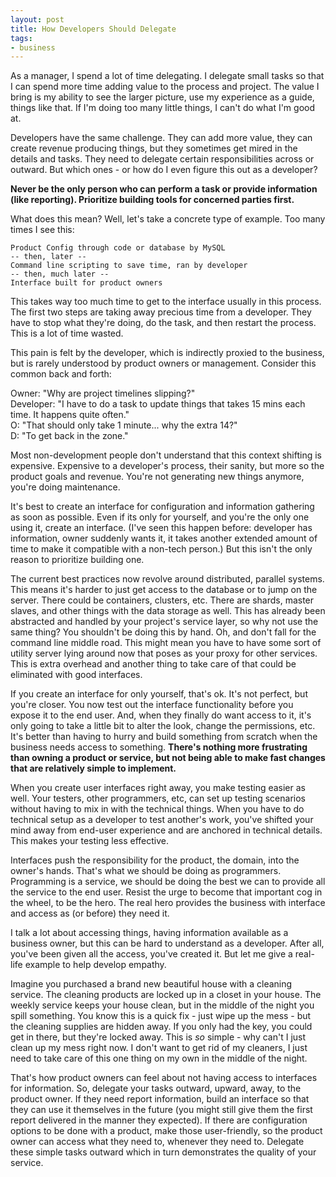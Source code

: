 ```yaml
---
layout: post
title: How Developers Should Delegate
tags:
- business
---
```

As a manager, I spend a lot of time delegating.  I delegate small tasks so that I can spend more time adding value to the process and project. The value I bring is my ability to see the larger picture, use my experience as a guide, things like that. If I'm doing too many little things, I can't do what I'm good at.

Developers have the same challenge.  They can add more value, they can create revenue producing things, but they sometimes get mired in the details and tasks.  They need to delegate certain responsibilities across or outward. But which ones - or how do I even figure this out as a developer?

**Never be the only person who can perform a task or provide information (like reporting).  Prioritize building tools for concerned parties first.**

What does this mean?  Well, let's take a concrete type of example.  Too many times I see this:

```
Product Config through code or database by MySQL
-- then, later --
Command line scripting to save time, ran by developer
-- then, much later --
Interface built for product owners
```

This takes way too much time to get to the interface usually in this process.  The first two steps are taking away precious time from a developer.  They have to stop what they're doing, do the task, and then restart the process.  This is a lot of time wasted.

This pain is felt by the developer, which is indirectly proxied to the business, but is rarely understood by product owners or management.  Consider this common back and forth:

Owner: "Why are project timelines slipping?"  
Developer: "I have to do a task to update things that takes 15 mins each time. It happens quite often."  
O: "That should only take 1 minute... why the extra 14?"  
D: "To get back in the zone."

Most non-development people don't understand that this context shifting is expensive.  Expensive to a developer's process, their sanity, but more so the product goals and revenue.  You're not generating new things anymore, you're doing maintenance.

It's best to create an interface for configuration and information gathering as soon as possible.  Even if its only for yourself, and you're the only one using it, create an interface.  (I've seen this happen before: developer has information, owner suddenly wants it, it takes another extended amount of time to make it compatible with a non-tech person.)  But this isn't the only reason to prioritize building one.

The current best practices now revolve around distributed, parallel systems.  This means it's harder to just get access to the database or to jump on the server.  There could be containers, clusters, etc.  There are shards, master slaves, and other things with the data storage as well.  This has already been abstracted and handled by your project's service layer, so why not use the same thing?  You shouldn't be doing this by hand.  Oh, and don't fall for the command line middle road.  This might mean you have to have some sort of utility server lying around now that poses as your proxy for other services. This is extra overhead and another thing to take care of that could be eliminated with good interfaces.

If you create an interface for only yourself, that's ok.  It's not perfect, but you're closer.  You now test out the interface functionality before you expose it to the end user. And, when they finally do want access to it, it's only going to take a little bit to alter the look, change the permissions, etc.  It's better than having to hurry and build something from scratch when the business needs access to something.  **There's nothing more frustrating than owning a product or service, but not being able to make fast changes that are relatively simple to implement.**

When you create user interfaces right away, you make testing easier as well. Your testers, other programmers, etc, can set up testing scenarios without having to mix in with the technical things.  When you have to do technical setup as a developer to test another's work, you've shifted your mind away from end-user experience and are anchored in technical details.  This makes your testing less effective.

Interfaces push the responsibility for the product, the domain, into the owner's hands.  That's what we should be doing as programmers.  Programming is a service, we should be doing the best we can to provide all the service to the end user.  Resist the urge to become that important cog in the wheel, to be the hero. The real hero provides the business with interface and access as (or before) they need it.

I talk a lot about accessing things, having information available as a business owner, but this can be hard to understand as a developer.  After all, you've been given all the access, you've created it.  But let me give a real-life example to help develop empathy.  

Imagine you purchased a brand new beautiful house with a cleaning service. The cleaning products are locked up in a closet in your house.  The weekly service keeps your house clean, but in the middle of the night you spill something. You know this is a quick fix - just wipe up the mess - but the cleaning supplies are hidden away.  If you only had the key, you could get in there, but they're locked away. This is _so_ simple - why can't I just clean up my mess right now. I don't want to get rid of my cleaners, I just need to take care of this one thing on my own in the middle of the night.

That's how product owners can feel about not having access to interfaces for information.  So, delegate your tasks outward, upward, away, to the product owner.  If they need report information, build an interface so that they can use it themselves in the future (you might still give them the first report delivered in the manner they expected).  If there are configuration options to be done with a product, make those user-friendly, so the product owner can access what they need to, whenever they need to.  Delegate these simple tasks outward which in turn demonstrates the quality of your service.